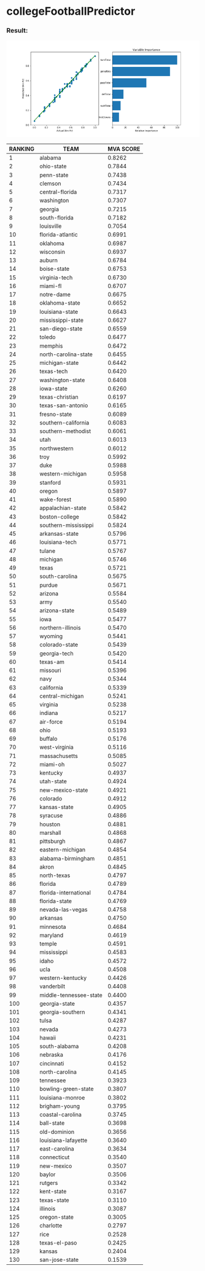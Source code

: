 # collegeFootballPredictor

### Result:
![](importance.png)

| RANKING | TEAM                   | MVA SCORE |
|---------|------------------------|-----------|
| 1       | alabama                | 0.8262    |
| 2       | ohio-state             | 0.7844    |
| 3       | penn-state             | 0.7438    |
| 4       | clemson                | 0.7434    |
| 5       | central-florida        | 0.7317    |
| 6       | washington             | 0.7307    |
| 7       | georgia                | 0.7215    |
| 8       | south-florida          | 0.7182    |
| 9       | louisville             | 0.7054    |
| 10      | florida-atlantic       | 0.6991    |
| 11      | oklahoma               | 0.6987    |
| 12      | wisconsin              | 0.6937    |
| 13      | auburn                 | 0.6784    |
| 14      | boise-state            | 0.6753    |
| 15      | virginia-tech          | 0.6730    |
| 16      | miami-fl               | 0.6707    |
| 17      | notre-dame             | 0.6675    |
| 18      | oklahoma-state         | 0.6652    |
| 19      | louisiana-state        | 0.6643    |
| 20      | mississippi-state      | 0.6627    |
| 21      | san-diego-state        | 0.6559    |
| 22      | toledo                 | 0.6477    |
| 23      | memphis                | 0.6472    |
| 24      | north-carolina-state   | 0.6455    |
| 25      | michigan-state         | 0.6442    |
| 26      | texas-tech             | 0.6420    |
| 27      | washington-state       | 0.6408    |
| 28      | iowa-state             | 0.6260    |
| 29      | texas-christian        | 0.6197    |
| 30      | texas-san-antonio      | 0.6165    |
| 31      | fresno-state           | 0.6089    |
| 32      | southern-california    | 0.6083    |
| 33      | southern-methodist     | 0.6061    |
| 34      | utah                   | 0.6013    |
| 35      | northwestern           | 0.6012    |
| 36      | troy                   | 0.5992    |
| 37      | duke                   | 0.5988    |
| 38      | western-michigan       | 0.5958    |
| 39      | stanford               | 0.5931    |
| 40      | oregon                 | 0.5897    |
| 41      | wake-forest            | 0.5890    |
| 42      | appalachian-state      | 0.5842    |
| 43      | boston-college         | 0.5842    |
| 44      | southern-mississippi   | 0.5824    |
| 45      | arkansas-state         | 0.5796    |
| 46      | louisiana-tech         | 0.5771    |
| 47      | tulane                 | 0.5767    |
| 48      | michigan               | 0.5746    |
| 49      | texas                  | 0.5721    |
| 50      | south-carolina         | 0.5675    |
| 51      | purdue                 | 0.5671    |
| 52      | arizona                | 0.5584    |
| 53      | army                   | 0.5540    |
| 54      | arizona-state          | 0.5489    |
| 55      | iowa                   | 0.5477    |
| 56      | northern-illinois      | 0.5470    |
| 57      | wyoming                | 0.5441    |
| 58      | colorado-state         | 0.5439    |
| 59      | georgia-tech           | 0.5420    |
| 60      | texas-am               | 0.5414    |
| 61      | missouri               | 0.5396    |
| 62      | navy                   | 0.5344    |
| 63      | california             | 0.5339    |
| 64      | central-michigan       | 0.5241    |
| 65      | virginia               | 0.5238    |
| 66      | indiana                | 0.5217    |
| 67      | air-force              | 0.5194    |
| 68      | ohio                   | 0.5193    |
| 69      | buffalo                | 0.5176    |
| 70      | west-virginia          | 0.5116    |
| 71      | massachusetts          | 0.5085    |
| 72      | miami-oh               | 0.5027    |
| 73      | kentucky               | 0.4937    |
| 74      | utah-state             | 0.4924    |
| 75      | new-mexico-state       | 0.4921    |
| 76      | colorado               | 0.4912    |
| 77      | kansas-state           | 0.4905    |
| 78      | syracuse               | 0.4886    |
| 79      | houston                | 0.4881    |
| 80      | marshall               | 0.4868    |
| 81      | pittsburgh             | 0.4867    |
| 82      | eastern-michigan       | 0.4854    |
| 83      | alabama-birmingham     | 0.4851    |
| 84      | akron                  | 0.4845    |
| 85      | north-texas            | 0.4797    |
| 86      | florida                | 0.4789    |
| 87      | florida-international  | 0.4784    |
| 88      | florida-state          | 0.4769    |
| 89      | nevada-las-vegas       | 0.4758    |
| 90      | arkansas               | 0.4750    |
| 91      | minnesota              | 0.4684    |
| 92      | maryland               | 0.4619    |
| 93      | temple                 | 0.4591    |
| 94      | mississippi            | 0.4583    |
| 95      | idaho                  | 0.4572    |
| 96      | ucla                   | 0.4508    |
| 97      | western-kentucky       | 0.4426    |
| 98      | vanderbilt             | 0.4408    |
| 99      | middle-tennessee-state | 0.4400    |
| 100     | georgia-state          | 0.4357    |
| 101     | georgia-southern       | 0.4341    |
| 102     | tulsa                  | 0.4287    |
| 103     | nevada                 | 0.4273    |
| 104     | hawaii                 | 0.4231    |
| 105     | south-alabama          | 0.4208    |
| 106     | nebraska               | 0.4176    |
| 107     | cincinnati             | 0.4152    |
| 108     | north-carolina         | 0.4145    |
| 109     | tennessee              | 0.3923    |
| 110     | bowling-green-state    | 0.3807    |
| 111     | louisiana-monroe       | 0.3802    |
| 112     | brigham-young          | 0.3795    |
| 113     | coastal-carolina       | 0.3745    |
| 114     | ball-state             | 0.3698    |
| 115     | old-dominion           | 0.3656    |
| 116     | louisiana-lafayette    | 0.3640    |
| 117     | east-carolina          | 0.3634    |
| 118     | connecticut            | 0.3540    |
| 119     | new-mexico             | 0.3507    |
| 120     | baylor                 | 0.3506    |
| 121     | rutgers                | 0.3342    |
| 122     | kent-state             | 0.3167    |
| 123     | texas-state            | 0.3110    |
| 124     | illinois               | 0.3087    |
| 125     | oregon-state           | 0.3005    |
| 126     | charlotte              | 0.2797    |
| 127     | rice                   | 0.2528    |
| 128     | texas-el-paso          | 0.2425    |
| 129     | kansas                 | 0.2404    |
| 130     | san-jose-state         | 0.1539    |
